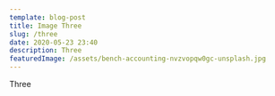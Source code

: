 ```yaml
---
template: blog-post
title: Image Three
slug: /three
date: 2020-05-23 23:40
description: Three
featuredImage: /assets/bench-accounting-nvzvopqw0gc-unsplash.jpg
---
```

Three